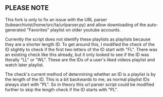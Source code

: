 ## PLEASE NOTE

This fork is only to fix an issue with the URL parser (tubearchivist/home/src/ta/urlparser.py) and allow downloading of the auto-generated "Favorites" playlist on older youtube accounts.

Currently the script does not identify these playlists as playlists because they are a shorter length ID.
To get around this, I modified the check of the ID slightly to check if the first two letters of the ID start with "FL". There was an existing check like this already, but it only looked to see if the ID was literally "LL" or "WL". These are the IDs of a user's liked videos playlist and watch later playlist.

The check's current method of determining whether an ID is a playlist is by the length of the ID. This is a bit backwards to me, as normal playlist IDs always start with "PL". So in theory this url parser script could be modified further to skip the length check if the ID starts with "PL".
